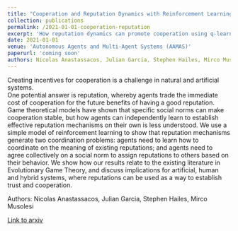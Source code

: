 ```yaml
---
title: "Cooperation and Reputation Dynamics with Reinforcement Learning"
collection: publications
permalink: /2021-01-01-cooperation-reputation
excerpt: 'How reputation dynamics can promote cooperation using q-learning'
date: 2021-01-01
venue: 'Autonomous Agents and Multi-Agent Systems (AAMAS)'
paperurl: 'coming soon'
authors: Nicolas Anastassacos, Julian Garcia, Stephen Hailes, Mirco Musolesi
---
```


Creating incentives for cooperation is a challenge in natural and artificial systems.  
One potential answer is reputation, whereby agents trade the immediate cost of cooperation for the future benefits of having a good reputation. 
Game theoretical models have shown that specific social norms can make cooperation stable, but how agents  can independently learn to establish effective reputation mechanisms on their own is less understood. 
We use a simple model of reinforcement learning to show that reputation mechanisms generate two coordination problems: agents need to learn how to coordinate on the meaning of existing reputations; and agents need to agree collectively on a social norm to assign reputations to others based on their behavior. 
We show how our results relate to the existing literature in Evolutionary Game Theory, and  discuss implications for artificial, human and hybrid systems, where reputations can be used as a way to establish trust and cooperation.

Authors: Nicolas Anastassacos, Julian Garcia, Stephen Hailes, Mirco Musolesi

[Link to arxiv](https://arxiv.org/abs/1805.11324)